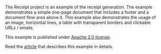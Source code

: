 ﻿The Receipt project is an example of the receipt generation. The example demonstrates a simple one-page document that includes a footer and a document flow area above it. This example also demonstrates the usage of an image, horizontal lines, a table with transparent borders and clickable URLs / emails.

This example is published under [Apache 2.0 license](https://www.apache.org/licenses/LICENSE-2.0).

Read the [article](Receipt%20article.md) that describes this example in details.